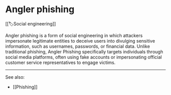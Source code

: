 
# Angler phishing

[[🏷️Social engineering]]

Angler phishing is a form of social engineering in which attackers impersonate legitimate entities to deceive users into divulging sensitive information, such as usernames, passwords, or financial data. Unlike traditional phishing, Angler Phishing specifically targets individuals through social media platforms, often using fake accounts or impersonating official customer service representatives to engage victims.

--- 

See also:

- [[Phishing]]
